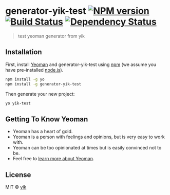 # generator-yik-test [![NPM version][npm-image]][npm-url] [![Build Status][travis-image]][travis-url] [![Dependency Status][daviddm-image]][daviddm-url]
> test yeoman generator from yik

## Installation

First, install [Yeoman](http://yeoman.io) and generator-yik-test using [npm](https://www.npmjs.com/) (we assume you have pre-installed [node.js](https://nodejs.org/)).

```bash
npm install -g yo
npm install -g generator-yik-test
```

Then generate your new project:

```bash
yo yik-test
```

## Getting To Know Yeoman

 * Yeoman has a heart of gold.
 * Yeoman is a person with feelings and opinions, but is very easy to work with.
 * Yeoman can be too opinionated at times but is easily convinced not to be.
 * Feel free to [learn more about Yeoman](http://yeoman.io/).

## License

MIT © [yik]()


[npm-image]: https://badge.fury.io/js/generator-yik-test.svg
[npm-url]: https://npmjs.org/package/generator-yik-test
[travis-image]: https://travis-ci.org//generator-yik-test.svg?branch=master
[travis-url]: https://travis-ci.org//generator-yik-test
[daviddm-image]: https://david-dm.org//generator-yik-test.svg?theme=shields.io
[daviddm-url]: https://david-dm.org//generator-yik-test
